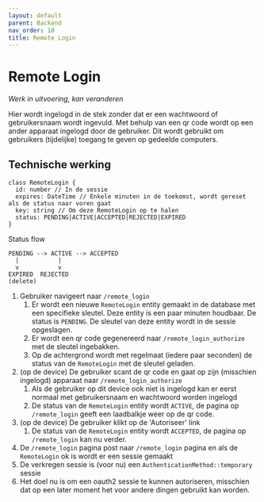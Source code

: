 ```yaml
---
layout: default
parent: Backend
nav_order: 10
title: Remote Login
---
```


# Remote Login

_Werk in uitvoering, kan veranderen_

Hier wordt ingelogd in de stek zonder dat er een wachtwoord of gebruikersnaam wordt ingevuld. Met behulp van een qr code
wordt op een ander apparaat ingelogd door de gebruiker. Dit wordt gebruikt om gebruikers (tijdelijke) toegang te geven op gedeelde computers.

## Technische werking

```
class RemoteLogin {
  id: number // In de sessie
  expires: DateTime // Enkele minuten in de toekomst, wordt gereset als de status naar voren gaat
  key: string // Om deze RemoteLogin op te halen
  status: PENDING|ACTIVE|ACCEPTED|REJECTED|EXPIRED
}
```

Status flow
```
PENDING --> ACTIVE --> ACCEPTED
  |           |
  v           v
EXPIRED  REJECTED
(delete)
```

1. Gebruiker navigeert naar `/remote_login`
	1. Er wordt een nieuwe `RemoteLogin` entity gemaakt in de database met een specifieke sleutel. Deze entity is een paar minuten houdbaar. De status is `PENDING`. De sleutel van deze entity wordt in de sessie opgeslagen.
	1. Er wordt een qr code gegenereerd naar `/remote_login_authorize` met de sleutel ingebakken.
	1. Op de achtergrond wordt met regelmaat (iedere paar seconden) de status van de `RemoteLogin` met de sleutel geladen.
1. (op de device) De gebruiker scant de qr code en gaat op zijn (misschien ingelogd) apparaat naar `/remote_login_authorize`
	1. Als de gebruiker op dit device ook niet is ingelogd kan er eerst normaal met gebruikersnaam en wachtwoord worden ingelogd
	1. De status van de `RemoteLogin` entity wordt `ACTIVE`, de pagina op `/remote_login` geeft een laadbalkje weer op de qr code.
1. (op de device) De gebruiker klikt op de 'Autoriseer' link
	1. De status van de `RemoteLogin` entity wordt `ACCEPTED`, de pagina op `/remote_login` kan nu verder.
1. De `/remote_login` pagina post naar `/remote_login` pagina en als de `RemoteLogin` ok is wordt er een sessie gemaakt
1. De verkregen sessie is (voor nu) een `AuthenticationMethod::temporary` sessie
  1. Het doel nu is om een oauth2 sessie te kunnen autoriseren, misschien dat op een later moment het voor andere dingen gebruikt kan worden.
